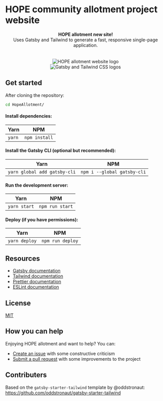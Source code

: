 # HOPE community allotment project website

<div align="center">
  <strong>HOPE allotment new site!</strong><br />
  Uses Gatsby and Tailwind to generate a fast, responsive single-page application.<br />
  <br />
  <br />
</div>

<div align="center">
  <img src="https://lewispollard.github.io/HopeAllotment/static/bigleaf-a16f66c0248dd418e05f250a43153a52.png" alt="HOPE allotment website logo"/> <br/>
  <img src="https://image.ibb.co/cJjPN7/gatsby_tailwind.png" alt="Gatsby and Tailwind CSS logos">
</div>

## Get started

After cloning the repository:

```sh
cd HopeAllotment/
```

#### Install dependencies:

Yarn | NPM
------------ | -------------
``` yarn ``` | ``` npm install ```

#### Install the Gatsby CLI (optional but recommended):

Yarn | NPM
------------ | -------------
``` yarn global add gatsby-cli ``` | ``` npm i --global gatsby-cli ```

#### Run the development server:

Yarn | NPM
------------ | -------------
``` yarn start ``` | ``` npm run start ```

#### Deploy (if you have permissions):

Yarn | NPM
------------ | -------------
``` yarn deploy ``` | ``` npm run deploy ```

## Resources

- [Gatsby documentation](https://www.gatsbyjs.org/docs/)
- [Tailwind documentation](https://tailwindcss.com/docs/what-is-tailwind/)
- [Prettier documentation](https://prettier.io/docs/en/index.html)
- [ESLint documentation](https://eslint.org/docs/user-guide/configuring)

## License
[MIT](https://github.com/lewispollard/HopeAllotment/blob/develop/LICENSE)

## How you can help

Enjoying HOPE allotment and want to help? You can:

- [Create an issue](https://github.com/lewispollard/HopeAllotment/issues/new) with some constructive criticism
- [Submit a pull request](https://github.com/lewispollard/HopeAllotment/compare) with some improvements to the project

## Contributers

Based on the `gatsby-starter-tailwind` template by @oddstronaut: https://github.com/oddstronaut/gatsby-starter-tailwind
